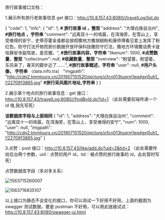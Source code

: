 旅行故事接口文档：

1.展示所有旅行老故事信息 get 接口：http://10.8.157.43:8080//travelLog/list.do

{
"code": 1,
"info": {
"id": 1, **# 旅行故事 id ，整型**
"address": "大理白族自治州", **#旅行地点 ，字符串**
"comment": "远离双十一的喧嚣，在洱海旁，在雪山上，享受难得的安宁，史蒂芬霍金谁都会放假撒地方撒胡椒粉和康师傅看见爱上发挥了粉红色，防守打法开物而房价数据开放环保科技撒防守打法，撒地方环境撒话费卡是哇静安寺副驾驶，是否健。", **#旅行故事内容，字符串**
"likenum": 1000, **#点赞数量**，**整型**
"collectnum": null, **#收藏数量**，**整型**
"overview": "盼望着，盼望着，东风来了，春天的脚步近了.......", **#旅行故事概述，字符串**
"user": null, **#用户头像， 字符串** （data.info.tra）
"imgpath": "http://cdn2.tmmtours.cn/201907151520/picture/o1cn013tuqrm1eqdgxj5uh1_!!2270913865.jpg" **#旅行采风图片地址,字符串**
}
}

2.展示某个地点的旅行故事信息：get 接口： http://10.8.157.43/travelLog:8080//findById.do?id=1 （此处需要前端传递一个 id 值,我先写死）

**该数据库字段与上面相同**
{
"id": 1,
"address": "大理白族自治州",
"comment": "远离双十一的喧嚣，在洱海旁，在雪山上，享受难得的安宁",
"num": 1000,
"user": null,
"imgpath": "http://cdn2.tmmtours.cn/201907151520/picture/o1cn013tuqrm1eqdgxj5uh1_!!2270913865.jpg"
}

3.点赞：post 接口：http://10.8.157.43/like/add.do?uid=2&tid=2 （此处需要传给后台两个参数，uid：点赞的用户 id，tid：被点赞的旅行故事的 id，此处暂时写死）

点赞数据库字段（多对多关系）

![1563715260007](C:\Users\small\AppData\Local\Temp\1563715260007.png)

![1563716835107](C:\Users\small\AppData\Local\Temp\1563716835107.png)

以上接口为静态不会变化的接口，你可以测试一下好用不好用，上面的截图为 swagger 测试数据，要是 postman 不好用，可以用此链接试试：<http://10.8.157.43:8080/swagger-ui.html>
